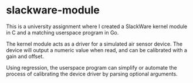 # slackware-module
This is a university assignment where I created a SlackWare kernel module in C and a matching userspace program in Go.

The kernel module acts as a driver for a simulated air sensor device. The device will output a numeric value when read, and can be calibrated with a gain and offset.

Using regression, the userspace program can simplify or automate the process of calibrating the device driver by parsing optional arguments.
